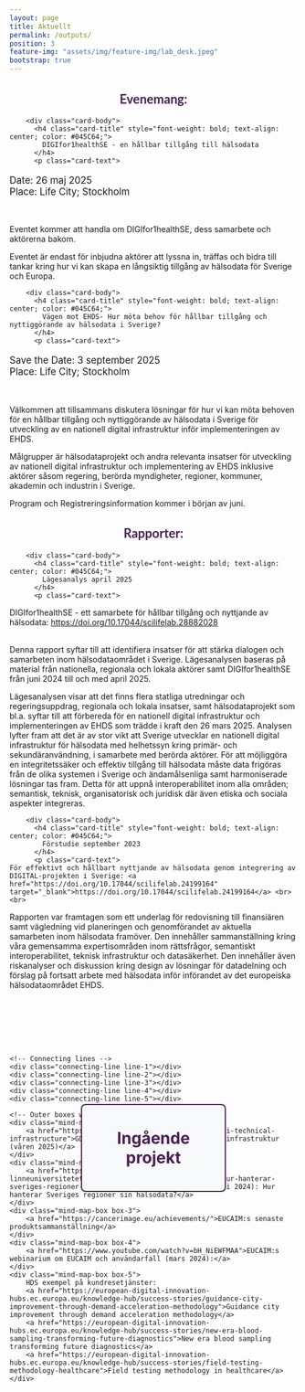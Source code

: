 ```yaml
---
layout: page
title: Aktuellt
permalink: /outputs/
position: 3
feature-img: "assets/img/feature-img/lab_desk.jpeg"
bootstrap: true
---
```

<h2 style="text-align: center; font-weight: bold; font-size: calc(1em + 6pt); font-family: 'Lato', sans-serif; color: #491F53;">Evenemang:</h2>


  <!-- Page Content -->
<div class="container">

  <div class="row">
    <div class="col-lg-6 mb-4">
      <div class="card h-100">
        
        <div class="card-body">
          <h4 class="card-title" style="font-weight: bold; text-align: center; color: #045C64;">
            DIGIfor1healthSE - en hållbar tillgång till hälsodata
          </h4>
          <p class="card-text">

  <p style="font-size: calc(1em + 2pt);">
    Date: 26 maj 2025<br>
    Place: Life City; Stockholm
    </p>
    <br>

Eventet kommer att handla om DIGIfor1healthSE, dess samarbete och aktörerna bakom. <br>

Eventet är endast för inbjudna aktörer
att lyssna in, träffas och bidra till tankar kring hur vi kan skapa en långsiktig tillgång av hälsodata för Sverige och Europa. </p>
        </div>
      </div>
    </div>
    <div class="col-lg-6 mb-4">
      <div class="card h-100">
        
        <div class="card-body">
          <h4 class="card-title" style="font-weight: bold; text-align: center; color: #045C64;">
            Vägen mot EHDS- Hur möta behov för hållbar tillgång och nyttiggörande av hälsodata i Sverige?
          </h4>
          <p class="card-text">
   <p style="font-size: calc(1em + 2pt);">
    Save the Date: 3 september 2025<br>
    Place: Life City; Stockholm
    </p>
    <br>

Välkommen att tillsammans diskutera lösningar för hur vi kan möta behoven för en hållbar tillgång och nyttiggörande av hälsodata i Sverige för utveckling av en nationell digital infrastruktur inför implementeringen av EHDS. <br>

Målgrupper är hälsodataprojekt och andra relevanta insatser för utveckling av nationell digital infrastruktur och implementering av EHDS inklusive aktörer såsom regering, berörda myndigheter, regioner, kommuner, akademin och industrin i Sverige. <br>

Program och Registreringsinformation kommer i början av juni. </p>
        </div>
      </div>
    </div>
   
  </div>
  <!-- /.row -->

</div>
<!-- /.container --> 
<p style="text-align: center;">
<h2 style="text-align: center; font-weight: bold; font-size: calc(1em + 6pt); font-family: 'Lato', sans-serif; color: #491F53;">Rapporter:</h2>

</p>

<div class="container">

  <div class="row">
    <div class="col-lg-6 mb-4">
      <div class="card h-100">
        
        <div class="card-body">
          <h4 class="card-title" style="font-weight: bold; text-align: center; color: #045C64;">
            Lägesanalys april 2025
          </h4>
          <p class="card-text">

   DIGIfor1healthSE - ett samarbete för hållbar tillgång och nyttjande av hälsodata: <a href="https://doi.org/10.17044/scilifelab.28882028" target="_blank">https://doi.org/10.17044/scilifelab.28882028</a> <br> <br>

Denna rapport syftar till att identifiera insatser för att stärka dialogen och samarbeten inom hälsodataområdet i Sverige. Lägesanalysen baseras på material från nationella, regionala och lokala aktörer samt DIGIfor1healthSE från juni 2024 till och med april 2025. <br>

Lägesanalysen visar att det finns flera statliga utredningar och regeringsuppdrag, regionala och lokala insatser, samt hälsodataprojekt som bl.a. syftar till att förbereda för en nationell digital infrastruktur och implementeringen av EHDS som trädde i kraft den 26 mars 2025. Analysen lyfter fram att det är av stor vikt att Sverige utvecklar en nationell digital infrastruktur för hälsodata med helhetssyn kring primär- och sekundäranvändning, i samarbete med berörda aktörer. För att möjliggöra en integritetssäker och effektiv tillgång till hälsodata måste data frigöras från de olika systemen i Sverige och ändamålsenliga samt harmoniserade lösningar tas fram. Detta för att uppnå interoperabilitet inom alla områden; semantisk, teknisk, organisatorisk och juridisk där även etiska och sociala aspekter integreras.</p>
        </div>
      </div>
    </div>
    <div class="col-lg-6 mb-4">
      <div class="card h-100">
        
        <div class="card-body">
          <h4 class="card-title" style="font-weight: bold; text-align: center; color: #045C64;">
            Förstudie september 2023
          </h4>
          <p class="card-text">
    För effektivt och hållbart nyttjande av hälsodata genom integrering av DIGITAL-projekten i Sverige: <a href="https://doi.org/10.17044/scilifelab.24199164" target="_blank">https://doi.org/10.17044/scilifelab.24199164</a> <br><br>

Rapporten var framtagen som ett underlag för redovisning till finansiären samt vägledning vid planeringen och genomförandet av aktuella samarbeten inom hälsodata framöver. Den innehåller sammanställning kring våra gemensamma expertisområden inom rättsfrågor, semantiskt interoperabilitet, teknisk infrastruktur och datasäkerhet. Den innehåller även riskanalyser och diskussion kring design av lösningar för datadelning och förslag på fortsatt arbete med hälsodata inför införandet av det europeiska hälsodataområdet EHDS.</p>
        </div>
      </div>
    </div>
   
  </div>
  <!-- /.row -->


<style>
.mind-map-container {
    position: relative;
    width: 100%;
    height: 600px;
    margin: 50px auto;
    display: flex;
    justify-content: center;
    align-items: flex-start;
    padding-top: 50px;
}

.mind-map-box {
    position: absolute;
    width: 200px;
    height: 100px;
    background-color: white;
    border: 2px solid #491F53;
    border-radius: 8px;
    display: flex;
    justify-content: center;
    align-items: center;
    text-align: center;
    padding: 15px;
    z-index: 2;
}

/* Special styling for box 5 */
.box-5 {
    width: 300px;
    height: auto;  /* Changed from fixed height to auto */
    min-height: 250px;  /* Added minimum height to ensure enough space */
    left: 5%;
    top: 200px;
    display: flex;
    flex-direction: column;
    justify-content: flex-start;
    padding: 20px;
    text-align: left;
    overflow: visible;  /* Ensures content is visible */
}

.box-5 a {
    display: block;
    margin-top: 10px;
    font-size: 0.85em;
    line-height: 1.4;  /* Slightly increased line height */
    margin-bottom: 5px;  /* Added space between links */
}

.mind-map-box a {
    color: #045C64;
    text-decoration: none;
    font-weight: bold;
    font-size: 0.9em;
    line-height: 1.3;
}

.mind-map-box a:hover {
    color: #491F53;
}

.center-box {
    background-color: #f8f9fa;
    font-weight: bold;
    color: #491F53;
    font-size: 2em;
    width: 220px;
    height: 120px;
    left: 50%;
    top: 150px;
    transform: translateX(-50%);
}

/* Fixed positions for all boxes */
.box-1 {
    left: 50%;
    top: 20px;
    transform: translateX(-50%);
}

.box-2 {
    right: 5%;
    top: 150px;
}

.box-3 {
    right: 5%;
    top: 300px;
}

.box-4 {
    left: 50%;
    top: 350px;
    transform: translateX(-50%);
}

.connecting-line {
    position: absolute;
    background-color: #045C64;
    height: 2px;
    transform-origin: left center;
    z-index: 1;
}

.line-1 {
    width: 120px;
    top: 210px;
    left: 50%;
    transform: translateX(-50%) rotate(-90deg);
}

.line-2 {
    width: 200px;
    top: 210px;
    left: 55%;
    transform: rotate(20deg);
}

.line-3 {
    width: 200px;
    top: 210px;
    left: 55%;
    transform: rotate(160deg);
}

.line-4 {
    width: 200px;
    top: 210px;
    left: 50%;
    transform: rotate(90deg);
}

.line-5 {
    width: 250px;
    top: 210px;
    left: 45%;
    transform: rotate(-20deg);
}
</style>

<div class="mind-map-container">
    <!-- Center box -->
    <div class="mind-map-box center-box">
        Ingående projekt
    </div>

    <!-- Connecting lines -->
    <div class="connecting-line line-1"></div>
    <div class="connecting-line line-2"></div>
    <div class="connecting-line line-3"></div>
    <div class="connecting-line line-4"></div>
    <div class="connecting-line line-5"></div>

    <!-- Outer boxes with links -->
    <div class="mind-map-box box-1">
        <a href="https://gdi.onemilliongenomes.eu/news/gdi-technical-infrastructure">GDI:s demonstration av 1+MG tekniska infrastruktur (våren 2025)</a>
    </div>
    <div class="mind-map-box box-2">
        <a href="https://lnu.se/mot-linneuniversitetet/aktuellt/nyheter/2024/ny-rapport-hur-hanterar-sveriges-regioner-sin-halsodata/">HDS rapport (augusti 2024): Hur hanterar Sveriges regioner sin hälsodata?</a>
    </div>
    <div class="mind-map-box box-3">
        <a href="https://cancerimage.eu/achievements/">EUCAIM:s senaste produktsammanställning</a>
    </div>
    <div class="mind-map-box box-4">
        <a href="https://www.youtube.com/watch?v=bH_NiEWFMAA">EUCAIM:s webinarium om EUCAIM och användarfall (mars 2024):</a>
    </div>
    <div class="mind-map-box box-5">
        HDS exempel på kundresetjänster:
        <a href="https://european-digital-innovation-hubs.ec.europa.eu/knowledge-hub/success-stories/guidance-city-improvement-through-demand-acceleration-methodology">Guidance city improvement through demand acceleration methodology</a>
        <a href="https://european-digital-innovation-hubs.ec.europa.eu/knowledge-hub/success-stories/new-era-blood-sampling-transforming-future-diagnostics">New era blood sampling transforming future diagnostics</a>
        <a href="https://european-digital-innovation-hubs.ec.europa.eu/knowledge-hub/success-stories/field-testing-methodology-healthcare">Field testing methodology in healthcare</a>
    </div>
</div>
</div>

